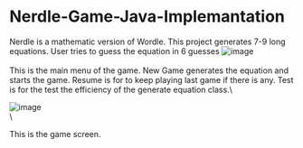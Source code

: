 # Nerdle-Game-Java-Implemantation

Nerdle is a mathematic version of Wordle.
This project generates 7-9 long equations. User tries to guess the equation in 6 guesses
![image](https://user-images.githubusercontent.com/93846663/221898387-052068f4-2cb0-454a-bda4-51c001fe2b9d.png)\
\
This is the main menu of the game. New Game generates the equation and starts the game. Resume is for to keep playing last game if there is any. Test is for the test the efficiency of the generate equation class.\

![image](https://user-images.githubusercontent.com/93846663/221900761-5a201642-968b-4df1-bc3e-54e3d48b766e.png)\
\

This is the game screen. 


